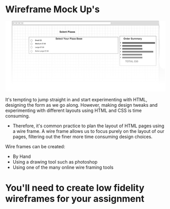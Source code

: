 # Wireframe Mock Up's

![](img/wireframe.png)

It's tempting to jump straight in and start experimenting with HTML, designing the form as we go along. However, making design tweaks and experimenting with different layouts using HTML and CSS is time consuming.

* Therefore, it's common practice to plan the layout of HTML pages using a wire frame. A wire frame allows us to focus purely on the layout of our pages, filtering out the finer more time consuming design choices. 

Wire frames can be created:

* By Hand
* Using a drawing tool such as photoshop
* Using one of the many online wire framing tools

# You'll need to create low fidelity wireframes for your assignment 